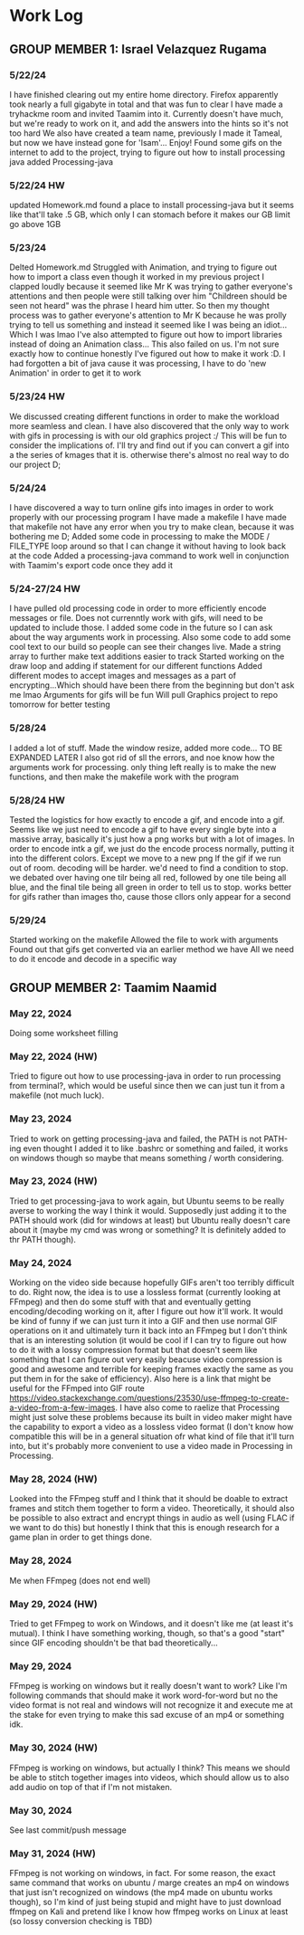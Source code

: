 # Work Log

## GROUP MEMBER 1: Israel Velazquez Rugama

### 5/22/24

I have finished clearing out my entire home directory. Firefox apparently took nearly a full gigabyte in total and that was fun to clear
I have made a tryhackme room and invited Taamim into it. Currently doesn't have much, but we're ready to work on it, and add the answers into the hints so it's not too hard
We also have created a team name, previously I made it Tameal, but now we have instead gone for 'Isam'... Enjoy!
Found some gifs on the internet to add to the project, trying to figure out how to install processing java
added Processing-java

### 5/22/24 HW

updated Homework.md
found a place to install processing-java but it seems like that'll take .5 GB, which only I can stomach before it makes our GB limit go above 1GB

### 5/23/24 

Delted Homework.md
Struggled with Animation, and trying to figure out how to import a class even though it worked in my previous project
I clapped loudly because it seemed like Mr K was trying to gather everyone's attentions and then people were still talking over him "Childreen should be seen not heard" was the phrase I heard him utter. So then my thought process was to gather everyone's attention to Mr K because he was prolly trying to tell us something and instead it seemed like I was being an idiot... Which I was lmao
I've also attempted to figure out how to import libraries instead of doing an Animation class... This also failed on us. I'm not sure exactly how to continue honestly
I've figured out how to make it work :D. I had forgotten a bit of java cause it was processing, I have to do 'new Animation' in order to get it to work

### 5/23/24 HW

We discussed creating different functions in order to make the workload more seamless and clean. 
I have also discovered that the only way to work with gifs in processing is with our old graphics project :/
This will be fun to consider the implications of. I'll try and find out if you can convert a gif into a the series of kmages that it is.
otherwise there's almost no real way to do our project D;

### 5/24/24

I have discovered a way to turn online gifs into images in order to work properly with our processing program
I have made a makefile
I have made that makefile not have any error when you try to make clean, because it was bothering me D;
Added some code in processing to make the MODE / FILE_TYPE loop around so that I can change it without having to look back at the code
Added a processing-java command to work well in conjunction with Taamim's export code once they add it

### 5/24-27/24 HW
I have pulled old processing code in order to more efficiently encode messages or file. Does not currenntly work with gifs, will need to be updated to include those.
I added some code in the future so I can ask about the way arguments work in processing. Also some code to add some cool text to our build so people can see their changes live.
Made a string array to further make text additions easier to track
Started working on the draw loop and adding if statement for our different functions
Added different modes to accept images and messages as a part of encrypting...Which should have been there from the beginning but don't ask me lmao
Arguments for gifs will be fun
Will pull Graphics project to repo tomorrow for better testing

### 5/28/24

I added a lot of stuff. Made the window resize, added more code... TO BE EXPANDED LATER
I also got rid of sll the errors, and noe know how the arguments work for processing. only thing left really is to make the new functions, and then make the makefile work with the program

### 5/28/24 HW
Tested the logistics for how exactly to encode a gif, and encode into a gif. Seems like we just need to encode a gif to have every single byte into a massive array, basically it's just how a png works but with a lot of images.
In order to encode intk a gif, we just do the encode process normally, putting it into the different colors. Except we move to a new png lf the gif if we run out of room.
decoding will be harder. we'd need to find a condition to stop. we debated over having one tilr being all red, followed by one tile being all blue, and the final tile being all green in order to tell us to stop. works better for gifs rather than images tho, cause those cllors only appear for a second

### 5/29/24
Started working on the makefile
Allowed the file to work with arguments
Found out that gifs get converted via an earlier method we have
All we need to do it encode and decode in a specific way

## GROUP MEMBER 2: Taamim Naamid

### May 22, 2024

Doing some worksheet filling

### May 22, 2024 (HW)

Tried to figure out how to use processing-java in order to run processing from terminal?, which would be useful since then we can just tun it from a makefile (not much luck).

### May 23, 2024

Tried to work on getting processing-java and failed, the PATH is not PATH-ing even thought I added it to like .bashrc or something and failed, it works on windows though so maybe that means something / worth considering.

### May 23, 2024 (HW)

Tried to get processing-java to work again, but Ubuntu seems to be really averse to working the way I think it would. Supposedly just adding it to the PATH should work (did for windows at least) but Ubuntu really doesn't care about it (maybe my cmd was wrong or something? It is definitely added to thr PATH though).

### May 24, 2024

Working on the video side because hopefully GIFs aren't too terribly difficult to do. Right now, the idea is to use a lossless format (currently looking at FFmpeg) and then do some stuff with that and eventually getting encoding/decoding working on it, after I figure out how it'll work. It would be kind of funny if we can just turn it into a GIF and then use normal GIF operations on it and ultimately turn it back into an FFmpeg but I don't think that is an interesting solution (it would be cool if I can try to figure out how to do it with a lossy compression format but that doesn't seem like something that I can figure out very easily beacuse video compression is good and awesome and terrible for keeping frames exactly the same as you put them in for the sake of efficiency).
Also here is a link that might be useful for the FFmped into GIF route https://video.stackexchange.com/questions/23530/use-ffmpeg-to-create-a-video-from-a-few-images.
I have also come to raelize that Processing might just solve these problems because its built in video maker might have the capability to export a video as a lossless video format (I don't know how compatible this will be in a general situation ofr what kind of file that it'll turn into, but it's probably more convenient to use a video made in Processing in Processing.

### May 28, 2024 (HW)

Looked into the FFmpeg stuff and I think that it should be doable to extract frames and stitch them together to form a video. Theoretically, it should also be possible to also extract and encrypt things in audio as well (using FLAC if we want to do this) but honestly I think that this is enough research for a game plan in order to get things done.

### May 28, 2024

Me when FFmpeg (does not end well)

### May 29, 2024 (HW)

Tried to get FFmpeg to work on Windows, and it doesn't like me (at least it's mutual). I think I have something working, though, so that's a good "start" since GIF encoding shouldn't be that bad theoretically...

### May 29, 2024

FFmpeg is working on windows but it really doesn't want to work? Like I'm following commands that should make it work word-for-word but no the video format is not real and windows will not recognize it and execute me at the stake for even trying to make this sad excuse of an mp4 or something idk.

### May 30, 2024 (HW)

FFmpeg is working on windows, but actually I think? This means we should be able to stitch together images into videos, which should allow us to also add audio on top of that if I'm not mistaken.

### May 30, 2024

See last commit/push message

### May 31, 2024 (HW)

FFmpeg is not working on windows, in fact. For some reason, the exact same command that works on ubuntu / marge creates an mp4 on windows that just isn't recognized on windows (the mp4 made on ubuntu works though), so I'm kind of just being stupid and might have to just download ffmpeg on Kali and pretend like I know how ffmpeg works on Linux at least (so lossy conversion checking is TBD)
